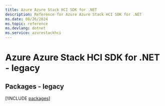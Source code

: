 ```yaml
---
title: Azure Azure Stack HCI SDK for .NET
description: Reference for Azure Azure Stack HCI SDK for .NET
ms.date: 08/26/2024
ms.topic: reference
ms.devlang: dotnet
ms.service: azurestackhci
---
```

# Azure Azure Stack HCI SDK for .NET - legacy
## Packages - legacy
[!INCLUDE [packages](azure-stack-hci-index.md)]